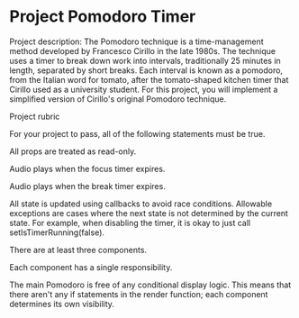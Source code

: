﻿# Project Pomodoro Timer
 
 Project description:
The Pomodoro technique is a time-management method developed by Francesco Cirillo in the late 1980s. The technique uses a timer to break down work into intervals, traditionally 25 minutes in length, separated by short breaks. Each interval is known as a pomodoro, from the Italian word for tomato, after the tomato-shaped kitchen timer that Cirillo used as a university student. For this project, you will implement a simplified version of Cirillo's original Pomodoro technique.
 
 Project rubric
 
For your project to pass, all of the following statements must be true.

All props are treated as read-only.

Audio plays when the focus timer expires.

Audio plays when the break timer expires.

All state is updated using callbacks to avoid race conditions. Allowable exceptions are cases where the next state is not determined by the current state. For example, when disabling the timer, it is okay to just call setIsTimerRunning(false).

There are at least three components.

Each component has a single responsibility.

The main Pomodoro is free of any conditional display logic. This means that there aren't any if statements in the render function; each component determines its own visibility.

